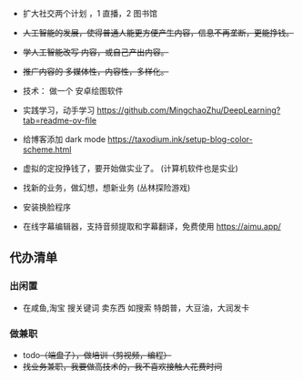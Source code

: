 
- 扩大社交两个计划 ，1 直播，2 图书馆

- ~~人工智能的发展，使得普通人能更方便产生内容，信息不再垄断，更能挣钱。~~
- ~~学人工智能改写 内容，或自己产出内容。~~
- ~~推广内容的 多媒体性，内容性，多样化。~~
<!-- > 感觉内容没有用，太多垃圾内容了，而且要一直想，花时间。 -->

- 技术： 做一个 安卓绘图软件
- 实践学习，动手学习 https://github.com/MingchaoZhu/DeepLearning?tab=readme-ov-file
- 给博客添加 dark mode https://taxodium.ink/setup-blog-color-scheme.html

- 虚拟的定投挣钱了，要开始做实业了。 (计算机软件也是实业)
- 找新的业务，做幻想，想新业务 (丛林探险游戏)
- 安装换脸程序
- 在线字幕编辑器，支持音频提取和字幕翻译，免费使用
https://aimu.app/


## 代办清单

### 出闲置

- 在咸鱼,淘宝 搜关键词 卖东西  如搜索 特朗普，大豆油，大润发卡

### 做兼职

- todo~~（端盘子），做培训（剪视频，编程）~~
- ~~找业务兼职，我要做高技术的，我不喜欢接触人花费时间~~

